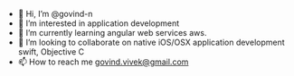 - 👋 Hi, I’m @govind-n
- 👀 I’m interested in application development
- 🌱 I’m currently learning angular web services aws.
- 💞️ I’m looking to collaborate on native iOS/OSX application development swift, Objective C
- 📫 How to reach me govind.vivek@gmail.com

<!---
govind-n/govind-n is a ✨ special ✨ repository because its `README.md` (this file) appears on your GitHub profile.
You can click the Preview link to take a look at your changes.
--->
